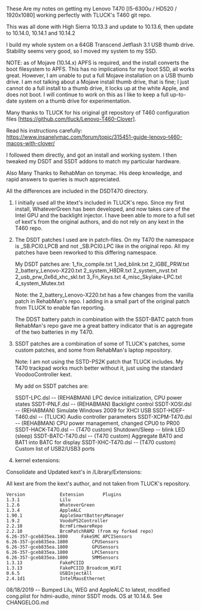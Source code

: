 These Are my notes on getting my Lenovo T470 [I5-6300u / HD520 /
1920x1080] working perfectly with TLUCK's T460 git repo.

This was all done with High Sierra 10.13.3 and update to 10.13.6, then
update to 10.14.0, 10.14.1 and 10.14.2

I build my whole system on a 64GB Transcend Jetflash 3.1 USB thumb
drive. Stability seems very good, so I moved my system to my SSD.

NOTE: as of Mojave (10.14.x) APFS is required, and the install
converts the boot filesystem to APFS. This has no implications for my
boot SSD, all works great. However, I am unable to put a full Mojave
installation on a USB thumb drive. I am not talking about a Mojave
install thumb drive, that is fine; I just cannot do a full install to
a thumb drive, it locks up at the white Apple, and does not boot. I
will continue to work on this as I like to keep a full up-to-date
system on a thumb drive for experimentation.

Many thanks to TLUCK for his original git repository of T460
configuration files [https://github.com/tluck/Lenovo-T460-Clover].

Read his instructions carefully:
  https://www.insanelymac.com/forum/topic/315451-guide-lenovo-t460-macos-with-clover/

I followed them directly, and got an install and working system. I
then tweaked my DSDT and SSDT addons to match my particular hardware.

Also Many Thanks to RehabMan on tonymac. His deep knowledge, and rapid
answers to queries is much appreciated.


All the differences are included in the DSDT470 directory. 

1. I initially used all the ktext's included in TLUCK's repo. Since my
   first install, WhateverGreen has been developed, and now takes care
   of the  Intel GPU and the  backlight injector. I have  been able to
   more to a full set of kext's  from the original authors, and do not
   rely on any kext in the T460 repo.

2. The DSDT patches I used are in patch-files. On my T470 the
   namespace is _SB.PCI0.LPCB and not _SB.PCI0.LPC like in the
   original repo. All my patches have been reworked to this differing
   namespace.

   My DSDT patches are:
     1_fix_compile.txt
     1_led_blink.txt
     2_IGBE_PRW.txt
     2_battery_Lenovo-X220.txt
     2_system_H8DR.txt
     2_system_nvst.txt
     2_usb_prw_0x6d_xhc_skl.txt
     3_Fn_Keys.txt
     4_misc_Skylake-LPC.txt
     4_system_Mutex.txt

   Note: the 2_battery_Lenovo-X220.txt has a few changes from the vanilla
   patch in RehabMan's repo. I adding in a small part of the original patch
   from TLUCK to enable fan reporting.

   The DDST battery patch in combination with the SSDT-BATC patch from
   RehabMan's repo gave me a great battery indicator that is an
   aggregate of the two batteries in my T470.

3. SSDT patches are a combination of some of TLUCK's patches, some
   custom patches, and some from RehabMan's laptop repository.

   Note: I am not using the SSTD-PS2K patch that TLUCK includes. My
   T470 trackpad works much better without it, just using the standard
   VoodooController kext.

   My add on SSDT patches are:

      SSDT-LPC.dsl              -- (REHABMAN) LPC device initialization, CPU power states
      SSDT-PNLF.dsl             -- (REHABMAN) Backlight control
      SSDT-XOSI.dsl             -- (REHABMAN) Simulate Windows 2009 for XHCI USB
      SSDT-HDEF-T460.dsl        -- (TLUCK) Audio controller parameters
      SSDT-XCPM-T470.dsl        -- (REHABMAN) CPU power management, changed CPU0 to PR00 
      SSDT-HACK-T470.dsl        -- (T470 custom) Shutdown/Sleep -- blink LED (sleep)
      SSDT-BATC-T470.dsl        -- (T470 custom) Aggregate BAT0 and BAT1 into BATC for display
      SSDT-XHC-T470.dsl         -- (T470 custom) Custom list of USB2/USB3 ports

4. kernel extensions:

  Consolidate and Updated kext's in /Library/Extensions:

  All kext are from the kext's author, and not taken from TLUCK's repository.

    Version				Extension		Plugins
    1.3.1				Lilu
    1.2.6				WhateverGreen
    1.3.4				AppleALC
    1.90.1				AppleSmartBatteryManager
    1.9.2				VoodoPS2Controller
    2.2.10				BcrmFirmwareRepo
    2.2.10				BrcmPatchRAM2 (from my forked repo)
    6.26-357-gceb835ea.1800		FakeSMC	APCISensors
    6.26-357-gceb835ea.1800			CPUSensors
    6.26-357-gceb835ea.1800			GPUSensors
    6.26-357-gceb835ea.1800			LPCSensors
    6.26-357-gceb835ea.1800			SMMSensors
    1.3.13				FakePCIID
    1.3.13				FakePCIID_Broadcom_WiFI
    0.6.5				USBInjectAll
    2.4.1d1				IntelMausEthernet


08/18/2019 --
   Bumped Lilu, WEG and AppleALC to latest, modified cong.plist for
   hdmi-audio, minor SSDT mods. OS at 10.14.6. See CHANGELOG.md
   